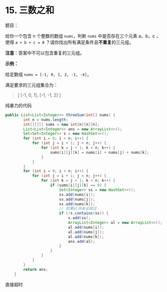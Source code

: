 # 15. 三数之和

题目：

给你一个包含 n 个整数的数组 `nums`，判断 `nums` 中是否存在三个元素 a，b，c ，使得 `a + b + c = 0` ？请你找出所有满足条件且**不重复**的三元组。

**注意**：答案中不可以包含重复的三元组。

 

**示例：**

给定数组 `nums = [-1, 0, 1, 2, -1, -4]`，

满足要求的三元组集合为：

> [
>   [-1, 0, 1],
>   [-1, -1, 2]
> ]





纯暴力的代码

```java
public List<List<Integer>> threeSum(int[] nums) {
        int n = nums.length;
        int[][][] sums = new int[n][n][n];
        List<List<Integer>> ans = new ArrayList<>();
        Set<Set<Integer>> s = new HashSet<>();
        for (int i = 0; i < n; i++) {
            for (int j = i + 1; j < n; j++) {
                for (int k = j + 1; k < n; k++) {
                    sums[i][j][k] = nums[i] + nums[j] + nums[k];
                }
            }
        }
        for (int i = 0; i < n; i++) {
            for (int j = i + 1; j < n; j++) {
                for (int k = j + 1; k < n; k++) {
                    if (sums[i][j][k] == 0) {
                        Set<Integer> ss = new HashSet<>();
                        ss.add(nums[i]);
                        ss.add(nums[j]);
                        ss.add(nums[k]);
                        // 如果al并未出现过
                        if (!s.contains(ss)) {
                            s.add(ss);
                            ArrayList<Integer> al = new ArrayList<>();
                            al.add(nums[i]);
                            al.add(nums[j]);
                            al.add(nums[k]);
                            ans.add(al);
                        }
                    }
                }
            }
        }
        return ans;
    }
```

直接超时